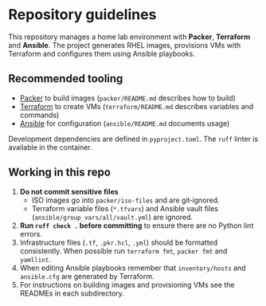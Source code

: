 # Repository guidelines

This repository manages a home lab environment with **Packer**, **Terraform** and **Ansible**. The project generates RHEL images, provisions VMs with Terraform and configures them using Ansible playbooks.

## Recommended tooling

- [Packer](https://www.packer.io/) to build images (`packer/README.md` describes how to build)
- [Terraform](https://www.terraform.io/) to create VMs (`terraform/README.md` describes variables and commands)
- [Ansible](https://www.ansible.com/) for configuration (`ansible/README.md` documents usage)

Development dependencies are defined in `pyproject.toml`. The `ruff` linter is available in the container.

## Working in this repo

1. **Do not commit sensitive files**
   - ISO images go into `packer/iso-files` and are git‑ignored.
   - Terraform variable files (`*.tfvars`) and Ansible vault files (`ansible/group_vars/all/vault.yml`) are ignored.
2. **Run `ruff check .` before committing** to ensure there are no Python lint errors.
3. Infrastructure files (`.tf`, `.pkr.hcl`, `.yml`) should be formatted consistently. When possible run `terraform fmt`, `packer fmt` and `yamllint`.
4. When editing Ansible playbooks remember that `inventory/hosts` and `ansible.cfg` are generated by Terraform.
5. For instructions on building images and provisioning VMs see the READMEs in each subdirectory.

